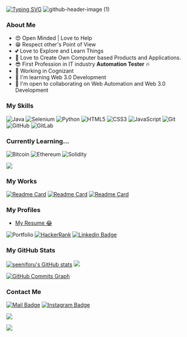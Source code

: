 

[![Typing SVG](https://readme-typing-svg.herokuapp.com?color=%234507F7&size=32&lines=Hi+I'm+Srinivasan)](https://git.io/typing-svg) 
![github-header-image (1)](https://user-images.githubusercontent.com/91478125/168420092-0d7dad09-8fe5-4e7a-bde4-1df17458288d.png)


### About Me

* 😍 Open Minded | Love to Help
* 😁 Respect other's Point of View
* 💕 Love to Explore and Learn Things
* 🎉 Love to Create Own Computer based Products and Applications.
* 😎 First Profession in IT industry **Automation Tester** 🔥
* 🤞 Working in Cognizant 
* 🧠  I'm learning Web 3.0 Development
* 🤝  I'm open to collaborating on Web Automation and Web 3.0 Development

### My Skills

![Java](https://img.shields.io/badge/java-%23ED8B00.svg?style=for-the-badge&logo=java&logoColor=white) ![Selenium](https://img.shields.io/badge/-selenium-%43B02A?style=for-the-badge&logo=selenium&logoColor=white) ![Python](https://img.shields.io/badge/python-3670A0?style=for-the-badge&logo=python&logoColor=ffdd54) ![HTML5](https://img.shields.io/badge/html5-%23E34F26.svg?style=for-the-badge&logo=html5&logoColor=white) ![CSS3](https://img.shields.io/badge/css3-%231572B6.svg?style=for-the-badge&logo=css3&logoColor=white) ![JavaScript](https://img.shields.io/badge/javascript-%23323330.svg?style=for-the-badge&logo=javascript&logoColor=%23F7DF1E)
![Git](https://img.shields.io/badge/git-%23F05033.svg?style=for-the-badge&logo=git&logoColor=white) ![GitHub](https://img.shields.io/badge/github-%23121011.svg?style=for-the-badge&logo=github&logoColor=white) ![GitLab](https://img.shields.io/badge/gitlab-%23181717.svg?style=for-the-badge&logo=gitlab&logoColor=white)   

### Currently Learning... 

![Bitcoin](https://img.shields.io/badge/Bitcoin-000?style=for-the-badge&logo=bitcoin&logoColor=white) ![Ethereum](https://img.shields.io/badge/Ethereum-3C3C3D?style=for-the-badge&logo=Ethereum&logoColor=white) ![Solidity](https://img.shields.io/badge/Solidity-%23363636.svg?style=for-the-badge&logo=solidity&logoColor=white)

![](https://github-readme-stats.vercel.app/api/top-langs/?username=seeniforu&theme=radical&hide_border=true&include_all_commits=true&count_private=false&layout=compact)

### My Works

[![Readme Card](https://github-readme-stats.vercel.app/api/pin/?username=seeniforu&repo=Useful_Repository&theme=codeSTACKr)](https://github.com/seeniforu/Useful_Repository)
[![Readme Card](https://github-readme-stats.vercel.app/api/pin/?username=seeniforu&repo=Automation-Framework&theme=codeSTACKr)](https://github.com/seeniforu/Automation-Framework)
[![Readme Card](https://github-readme-stats.vercel.app/api/pin/?username=seeniforu&repo=Own-Small-Applicatons&theme=codeSTACKr)](https://github.com/seeniforu/Own-Small-Applicatons)


### My Profiles

- [My Resume 😂](https://drive.google.com/file/d/1XyHPv2Kxmu14ziFFuae1qh9P9w92WLRA/view?usp=sharing)

![Portfolio](https://img.shields.io/badge/Portfolio-%23000000.svg?style=for-the-badge&logo=firefox&logoColor=#FF7139)
[![HackerRank](https://img.shields.io/badge/-Hackerrank-2EC866?style=for-the-badge&logo=HackerRank&logoColor=white)](https://www.hackerrank.com/srinivasanforu7)
[![Linkedin Badge](https://img.shields.io/badge/linkedin-%230077B5.svg?&style=for-the-badge&logo=linkedin&logoColor=white)](https://in.linkedin.com/in/srinivasan-karthikeyan-b17b3221a)

### My GitHub Stats

<a href="http://www.github.com/seeniforu"><img src="https://github-readme-stats.vercel.app/api?username=seeniforu&show_icons=true&hide=&count_private=true&title_color=0891b2&text_color=ffffff&icon_color=0891b2&bg_color=1c1917&hide_border=true&show_icons=true" alt="seeniforu's GitHub stats" /></a>  <a href="http://www.github.com/seeniforu"><img src="https://github-readme-streak-stats.herokuapp.com/?user=seeniforu&stroke=ffffff&background=1c1917&ring=0891b2&fire=0891b2&currStreakNum=ffffff&currStreakLabel=0891b2&sideNums=ffffff&sideLabels=ffffff&dates=ffffff&hide_border=true" /></a>

<a href="http://www.github.com/seeniforu"><img src="https://activity-graph.herokuapp.com/graph?username=seeniforu&bg_color=1c1917&color=ffffff&line=0891b2&point=ffffff&area_color=1c1917&area=true&hide_border=true&custom_title=GitHub%20Commits%20Graph" alt="GitHub Commits Graph" /></a>



### Contact Me

[![Mail Badge](https://img.shields.io/badge/Gmail-D14836?style=for-the-badge&logo=gmail&logoColor=white)](mailto:srinivasanforu7@gmail.com)
[![Instagram Badge](https://img.shields.io/badge/instagram-C83472?style=for-the-badge&logo=instagram&logoColor=white)](https://instagram.com/seeni_for_u?utm_medium=copy_link)



<p align="left">
<img src="https://readme-typing-svg.herokuapp.com?color=%230236F7&size=28&lines=Thank+You.."></img>
</p>

[![](https://visitcount.itsvg.in/api?id=seeniforu&icon=0&color=0)](https://visitcount.itsvg.in)
